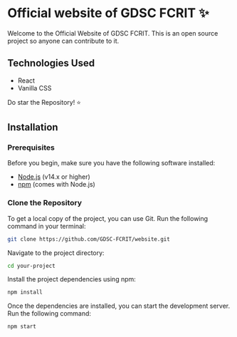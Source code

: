 # Official website of GDSC FCRIT ✨

Welcome to the Official Website of GDSC FCRIT. This is an open source project so anyone can contribute to it.

## Technologies Used

- React
- Vanilla CSS

Do star the Repository! ⭐
## Installation

### Prerequisites
Before you begin, make sure you have the following software installed:

- [Node.js](https://nodejs.org/) (v14.x or higher)
- [npm](https://www.npmjs.com/) (comes with Node.js)

### Clone the Repository
To get a local copy of the project, you can use Git. Run the following command in your terminal:

```bash
git clone https://github.com/GDSC-FCRIT/website.git 
```
Navigate to the project directory:

```bash
cd your-project
```

Install the project dependencies using npm:
```bash
npm install
```
Once the dependencies are installed, you can start the development server. Run the following command:

```bash
npm start
```
